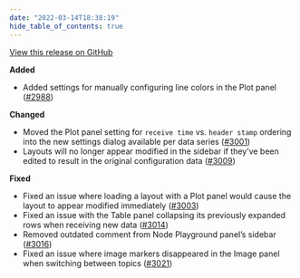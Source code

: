 ```yaml
---
date: "2022-03-14T18:38:19"
hide_table_of_contents: true
---
```

[View this release on GitHub](https://github.com/foxglove/studio/releases/tag/v1.4.0)

**Added**
- Added settings for manually configuring line colors in the Plot panel ([#2988](https://github.com/foxglove/studio/pull/2988))

**Changed**
- Moved the Plot panel setting for `receive time` vs. `header stamp` ordering into the new settings dialog available per data series ([#3001](https://github.com/foxglove/studio/pull/3001))
- Layouts will no longer appear modified in the sidebar if they’ve been edited to result in the original configuration data ([#3009](https://github.com/foxglove/studio/pull/3009))

**Fixed**
- Fixed an issue where loading a layout with a Plot panel would cause the layout to appear modified immediately ([#3003](https://github.com/foxglove/studio/pull/3003))
- Fixed an issue with the Table panel collapsing its previously expanded rows when receiving new data ([#3014](https://github.com/foxglove/studio/pull/3014))
- Removed outdated comment from Node Playground panel’s sidebar ([#3016](https://github.com/foxglove/studio/pull/3016))
- Fixed an issue where image markers disappeared in the Image panel when switching between topics ([#3021](https://github.com/foxglove/studio/pull/3021))
